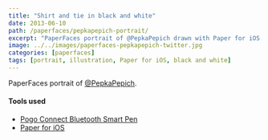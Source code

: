 ```yaml
---
title: "Shirt and tie in black and white"
date: 2013-06-10
path: /paperfaces/pepkapepich-portrait/
excerpt: "PaperFaces portrait of @PepkaPepich drawn with Paper for iOS on an iPad."
image: ../../images/paperfaces-pepkapepich-twitter.jpg
categories: [paperfaces]
tags: [portrait, illustration, Paper for iOS, black and white]
---
```


PaperFaces portrait of [@PepkaPepich](https://twitter.com/PepkaPepich).

#### Tools used

- [Pogo Connect Bluetooth Smart Pen](https://www.amazon.com/gp/product/B009K448L4/ref=as_li_ss_tl?ie=UTF8&camp=1789&creative=390957&creativeASIN=B009K448L4&linkCode=as2&tag=mademist-20)
- [Paper for iOS](https://paper.bywetransfer.com/)
